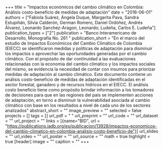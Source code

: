 +++
title = "Impactos económicos del cambio climático en Colombia: Análisis costo-beneficio de medidas de adaptación"
date = "2016-06-01"
authors = ["Fabiola Suárez, Ángela Duque, Margarita Pava, Sandra Estupiñán, Silvia Calderón, German Romero, Daniel Ordóñez, Andrés Álvarez,  Leonardo Sanchez-Aragon, Leonardo; Ludeña, Carlos E. Ludeña"]
publication_types = ["2"]
publication = "Banco Interamericano de Desarrollo, Monografía No. 261 "
publication_short = "En el marco del estudio de Impactos Económicos del Cambio Climático de Colombia (EIECC) se identificaron medidas y políticas de adaptación para disminuir los impactos o aprovechar las oportunidades generadas por el cambio climático. Con el propósito de dar continuidad a las evaluaciones relacionadas con la economía del cambio climático y los impactos sociales del mismo, se evidencia la necesidad de contar con insumos para priorizar medidas de adaptación al cambio climático. Este documento contiene un análisis costo-beneficio de medidas de adaptación identificadas en el sector forestal, ganadero y de recursos hídricos en el EIECC. El análisis costo beneficio tiene como propósito brindar información a los tomadores de decisiones para que en las regiones del país se implementen acciones de adaptación, en torno a disminuir la vulnerabilidad asociada al cambio climático con base en los resultados a nivel de cada uno de los sectores analizados"
abstract_short = ""
image_preview = ""
selected = false
projects = []
tags = []
url_pdf = " "
url_preprint = ""
url_code = ""
url_dataset = ""
url_project = ""
links = [{name="BID", url = "https://publications.iadb.org/es/publicacion/13928/impactos-economicos-del-cambio-climatico-en-colombia-analisis-costo-beneficio-de"}]
url_slides = ""
url_video = ""
url_poster = ""
url_source = ""
math = true
highlight = true
[header]
image = ""
caption = ""
+++
